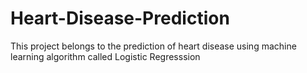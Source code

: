 # Heart-Disease-Prediction
This project belongs to the prediction of heart disease using machine learning algorithm called Logistic Regresssion
